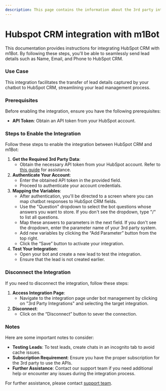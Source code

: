 ```yaml
---
description: This page contains the information about the 3rd party integrations.
---
```


# Hubspot CRM integration with m1Bot

This documentation provides instructions for integrating HubSpot CRM with m1Bot. By following these steps, you'll be able to seamlessly send lead details such as Name, Email, and Phone to HubSpot CRM.

### Use Case

This integration facilitates the transfer of lead details captured by your chatbot to HubSpot CRM, streamlining your lead management process.

### Prerequisites

Before enabling the integration, ensure you have the following prerequisites:

* **API Token**: Obtain an API token from your HubSpot account.

### Steps to Enable the Integration

Follow these steps to enable the integration between HubSpot CRM and m1Bot:

1. **Get the Required 3rd Party Data**:
   * Obtain the necessary API token from your HubSpot account. Refer to [this guide](https://knowledge.hubspot.com/integrations/how-do-i-get-my-hubspot-api-key) for assistance.
2. **Authenticate Your Account**:
   * Enter the obtained API token in the provided field.
   * Proceed to authenticate your account credentials.
3. **Mapping the Variables**:
   * After authentication, you'll be directed to a screen where you can map chatbot responses to HubSpot CRM fields.
   * Use the "Question" dropdown to select the bot questions whose answers you want to store. If you don't see the dropdown, type "/" to list all questions.
   * Map these answers to parameters in the next field. If you don't see the dropdown, enter the parameter name of your 3rd party system.
   * Add new variables by clicking the “Add Parameter” button from the top right.
   * Click the “Save” button to activate your integration.
4. **Test Your Integration**:
   * Open your bot and create a new lead to test the integration.
   * Ensure that the lead is not created earlier.

### Disconnect the Integration

If you need to disconnect the integration, follow these steps:

1. **Access Integration Page**:
   * Navigate to the integration page under bot management by clicking on "3rd Party Integrations" and selecting the target integration.
2. **Disconnect**:
   * Click on the “Disconnect” button to sever the connection.

### Notes

Here are some important notes to consider:

* **Testing Leads**: To test leads, create chats in an incognito tab to avoid cache issues.
* **Subscription Requirement**: Ensure you have the proper subscription for the 3rd party to use the APIs.
* **Further Assistance**: Contact our support team if you need additional help or encounter any issues during the integration process.

For further assistance, please contact [support team](mailto:m1bot.support@mark1.ai).
